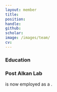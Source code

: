 ```yaml
---
layout: member
title: 
position: 
handle: 
github: 
scholar: 
image: /images/team/
cv: 
---
```


### Education

### Post Alkan Lab
 is now employed as a .
